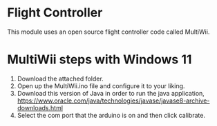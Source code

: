 # Flight Controller
This module uses an open source flight controller code called MultiWii.
# MultiWii steps with Windows 11
1. Download the attached folder.
2. Open up the MultiWii.ino file and configure it to your liking.
3. Download this version of Java in order to run the java application, https://www.oracle.com/java/technologies/javase/javase8-archive-downloads.html
4. Select the com port that the arduino is on and then click calibrate.
